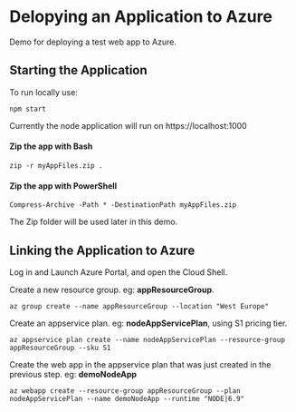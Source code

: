 # Delopying an Application to Azure

Demo for deploying a test web app to Azure.

## Starting the Application

To run locally use:

`npm start`

Currently the node application will run on https://localhost:1000

#### Zip the app with Bash
`zip -r myAppFiles.zip .`
#### Zip the app with PowerShell
`Compress-Archive -Path * -DestinationPath myAppFiles.zip`

The Zip folder will be used later in this demo.

## Linking the Application to Azure

Log in and Launch Azure Portal, and open the Cloud Shell.

Create a new resource group. eg: **appResourceGroup**.

`az group create --name appResourceGroup --location "West Europe"`

Create an appservice plan. eg: **nodeAppServicePlan**, using S1 pricing tier.

`az appservice plan create --name nodeAppServicePlan --resource-group appResourceGroup --sku S1`

Create the web app in the appservice plan that was just created in the previous step. eg: **demoNodeApp**

`az webapp create --resource-group appResourceGroup --plan nodeAppServicePlan --name demoNodeApp --runtime "NODE|6.9"`






